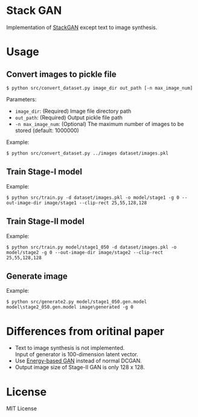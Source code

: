 Stack GAN
====

Implementation of [StackGAN](https://arxiv.org/abs/1612.03242) except text to image synthesis.

# Usage

## Convert images to pickle file

```
$ python src/convert_dataset.py image_dir out_path [-n max_image_num]
```

Parameters:

* `image_dir`: (Required) Image file directory path
* `out_path`: (Required) Output pickle file path
* `-n max_image_num`: (Optional) The maximum number of images to be stored (default: 1000000)

Example:

```
$ python src/convert_dataset.py ../images dataset/images.pkl
```

## Train Stage-I model

Example:

```
$ python src/train.py -d dataset/images.pkl -o model/stage1 -g 0 --out-image-dir image/stage1 --clip-rect 25,55,128,128
```

## Train Stage-II model

Example:

```
$ python src/train.py model/stage1_050 -d dataset/images.pkl -o model/stage2 -g 0 --out-image-dir image/stage2 --clip-rect 25,55,128,128
```

## Generate image

Example:

```
$ python src/generate2.py model/stage1_050.gen.model model\stage2_050.gen.model image\generated -g 0
```

# Differences from oritinal paper

* Text to image synthesis is not implemented.  
Input of generator is 100-dimension latent vector.
* Use [Energy-based GAN](https://arxiv.org/abs/1609.03126) instead of normal DCGAN.
* Output image size of Stage-II GAN is only 128 x 128.

# License

MIT License
